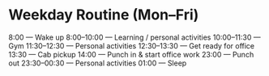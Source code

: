 # Weekday Routine (Mon–Fri)

8:00 — Wake up
8:00–10:00 — Learning / personal activities
10:00–11:30 — Gym
11:30–12:30 — Personal activities
12:30–13:30 — Get ready for office
13:30 — Cab pickup
14:00 — Punch in & start office work
23:00 — Punch out
23:30–00:30 — Personal activities
01:00 — Sleep
